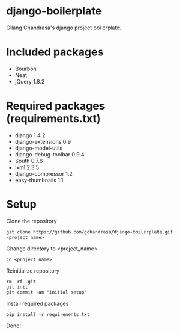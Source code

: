 # django-boilerplate

Gilang Chandrasa's django project boilerplate.

# Included packages
* Bourbon
* Neat
* jQuery 1.8.2


# Required packages (requirements.txt)
* django 1.4.2
* django-extensions 0.9
* django-model-utils
* django-debug-toolbar 0.9.4
* South 0.7.6
* lxml 2.3.5
* django-compressor 1.2
* easy-thumbnails 1.1


# Setup

Clone the repository

    git clone https://github.com/gchandrasa/django-boilerplate.git <project_name>

Change directory to \<project_name\>

    cd <project_name>

Reinitialize repository

    rm -rf .git
    git init
    git commit -am "initial setup"

Install required packages
   
    pip install -r requirements.txt

Done!
